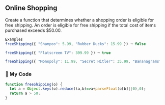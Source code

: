 ## Online Shopping
Create a function that determines whether a shopping order is eligible for free shipping. An order is eligible for free shipping if the total cost of items purchased exceeds $50.00.
```js
Examples
freeShipping({ "Shampoo": 5.99, "Rubber Ducks": 15.99 }) ➞ false

freeShipping({ "Flatscreen TV": 399.99 }) ➞ true

freeShipping({ "Monopoly": 11.99, "Secret Hitler": 35.99, "Bananagrams"
```
### :kaaba: My Code
```js
function freeShipping(o) {
  let a = Object.keys(o).reduce((a,b)=>a+parseFloat(o[b]||0),0);
  return a > 50;
}
```
